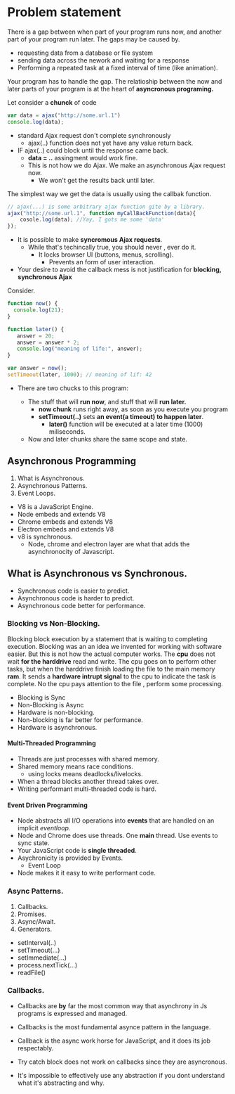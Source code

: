 # Problem statement

There is a gap between when part of your program runs now, and another part of your program run later. The gaps may be caused by.

- requesting data from a database or file system
- sending data across the nework and waiting for a response
- Performing a repeated task at a fixed interval of time (like animation).

Your program has to handle the gap. The relatioship between the now and later parts of your program is at the heart of **asyncronous programing.**

Let consider a **chunck** of code

```JavaScript
var data = ajax("http://some.url.1")
console.log(data);
```

- standard Ajax request don't complete synchronously
  - ajax(..) function does not yet have any value return back.
- IF ajax(..) could block until the response came back.
  - **data = ..** assingment would work fine.
  - This is not how we do Ajax. We make an asynchronous Ajax request now.
    - We won't get the results back until later.

The simplest way we get the data is usually using the callbak function.

```Javascript
// ajax(...) is some arbitrary ajax function gite by a library.
ajax("http://some.url.1", function myCallBackFunction(data){
    cosole.log(data); //Yay, I gots me some 'data'
});
```

- It is possible to make **syncromous Ajax requests**.
  - While that's techincally true, you should never , ever do it.
    - It locks browser UI (buttons, menus, scrolling).
      - Prevents an form of user interaction.
- Your desire to avoid the callback mess is not justification for **blocking, synchronous Ajax**

Consider.

```JavaScript
function now() {
  console.log(21);
}

function later() {
   answer = 20;
   answer = answer * 2;
   console.log("meaning of life:", answer);
}

var answer = now();
setTimeout(later, 1000); // meaning of lif: 42
```

- There are two chucks to this program:

  - The stuff that will **run now**, and stuff that will **run later.**
    - **now chunk** runs right away, as soon as you execute you program
    - **setTimeout(..)** sets **an event(a timeout) to happen later**.
      - **later()** function will be executed at a later time (1000) miliseconds.
  - Now and later chunks share the same scope and state.

## Asynchronous Programming

1. What is Asynchronous.
2. Asynchronous Patterns.
3. Event Loops.

- V8 is a JavaScript Engine.
- Node embeds and extends V8
- Chrome embeds and extends V8
- Electron embeds and extends V8
- v8 is synchronous.
  - Node, chrome and electron layer are what that adds the asynchronocity of Javascript.

## What is Asynchronous vs Synchronous.

- Synchronous code is easier to predict.
- Asynchronous code is harder to predict.
- Asynchronous code better for performance.

### Blocking vs Non-Blocking.

Blocking block execution by a statement that is waiting to completing execution. Blocking was an an idea we invented for working with software easier. But this is not how the actual computer works. The **cpu** does not wait **for the harddrive** read and write. The cpu goes on to perform other tasks, but when the harddrive finish loading the file to the main memory **ram**. It sends a **hardware intrupt signal** to the cpu to indicate the task is complete. No the cpu pays attention to the file , perform some processing.

- Blocking is Sync
- Non-Blocking is Async
- Hardware is non-blocking.
- Non-blocking is far better for performance.
- Hardware is asynchronous.

#### Multi-Threaded Programming

- Threads are just processes with shared memory.
- Shared memory means race conditions.
  - using locks means deadlocks/livelocks.
- When a thread blocks another thread takes over.
- Writing performant multi-threaded code is hard.

#### Event Driven Programming

- Node abstracts all I/O operations into **events** that are handled on an implicit _eventloop._
- Node and Chrome does use threads. One **main** thread. Use events to sync state.
- Your JavaScript code is **single threaded**.
- Asychronicity is provided by Events.
  - Event Loop
- Node makes it it easy to write performant code.

### Async Patterns.

1. Callbacks.
2. Promises.
3. Async/Await.
4. Generators.

- setInterval(..)
- setTimeout(...)
- setImmediate(...)
- process.nextTick(...)
- readFile()

### Callbacks.

- Callbacks are **by** far the most common way that asynchrony in Js programs is expressed and managed.
- Callbacks is the most fundamental asynce pattern in the language.
- Callback is the async work horse for JavaScript, and it does its job respectably.
- Try catch block does not work on callbacks since they are asyncronous.

- It's impossible to effectively use any abstraction if you dont understand what it's abstracting and why.

```Javascript

```
